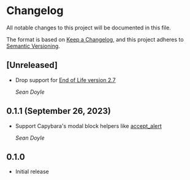# Changelog

All notable changes to this project will be documented in this file.

The format is based on [Keep a Changelog](https://keepachangelog.com/en/1.0.0/),
and this project adheres to [Semantic Versioning](https://semver.org/spec/v2.0.0.html).

## [Unreleased]

- Drop support for [End of Life version 2.7](https://www.ruby-lang.org/en/downloads/branches/)

  *Sean Doyle*

## 0.1.1 (September 26, 2023)

- Support Capybara's modal block helpers like [accept_alert][]

  *Sean Doyle*

[accept_alert]: https://rubydoc.info/github/teamcapybara/capybara/master/Capybara/Session:accept_alert

## 0.1.0

- Initial release
